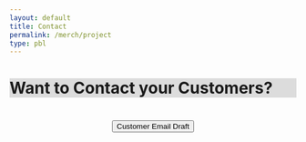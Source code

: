 ```yaml
---
layout: default
title: Contact
permalink: /merch/project
type: pbl
---
```


<h1 style="background-color:Gainsboro; text-align:center color:black;" > Want to Contact your Customers?<h1>



<button type="button" class="btn btn-primary" style="display:block; margin: 0 auto;" onclick="alert('Hello __(customer name here)__!\n \nThank you so much for your order! Please come to the student store at lunch to pick up your new swaggy merchandise!\n \nSincerely,\n__Merch Andise__(commissioner name)\nDel Norte ASB\n Merchandise Commmissioner')">
    Customer Email Draft
  </button>
